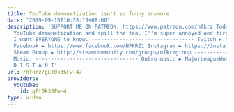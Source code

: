 ```yaml
---
title: YouTube demonetization isn't so funny anymore
date: "2019-09-15T10:35:15+08:00"
description: 'SUPPORT ME ON PATREON: https://www.patreon.com/nfkrz Today I talk about
  YouTube demonetization and spill the tea. I''m super annoyed and tired of this and
  I want EVERYONE to know. --------------------------------- Twitch ► http://www.twitch.tv/nfkrz
  Facebook ► https://www.facebook.com/NFKRZ1 Instagram ► https://instagram.com/roman_nfkrz/
  Steam Group ► http://steamcommunity.com/groups/nfkrzgroup ---------------------------------
  Music: --------------------------------- Outro music ► MajorLeagueWobs/Holder -
  D I S T A N T'
url: /nfkrz/gEt0k36Fw-4/
providers:
  youtube:
    id: gEt0k36Fw-4
type: video
---
```

